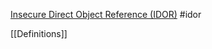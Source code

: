 [Insecure Direct Object Reference (IDOR)](Insecure%20Direct%20Object%20Reference%20(IDOR).md) #idor 

[[Definitions]]
